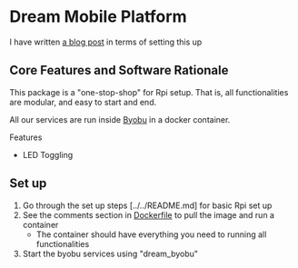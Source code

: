 # Dream Mobile Platform

I have written [a blog post](https://ricoruotongjia.medium.com/set-up-raspberry-pi-4b-as-a-mobile-platform-7448e94a04dc) in terms of setting this up

## Core Features and Software Rationale

This package is a "one-stop-shop" for Rpi setup. That is, all functionalities are modular, and easy to start and end.

All our services are run inside [Byobu](https://www.byobu.org/) in a docker container.

Features

- LED Toggling

## Set up

1. Go through the set up steps [../../README.md] for basic Rpi set up
2. See the comments section in [Dockerfile](./Dockerfile) to pull the image and run a container
    - The container should have everything you need to running all functionalities
3. Start the byobu services using "dream_byobu"

